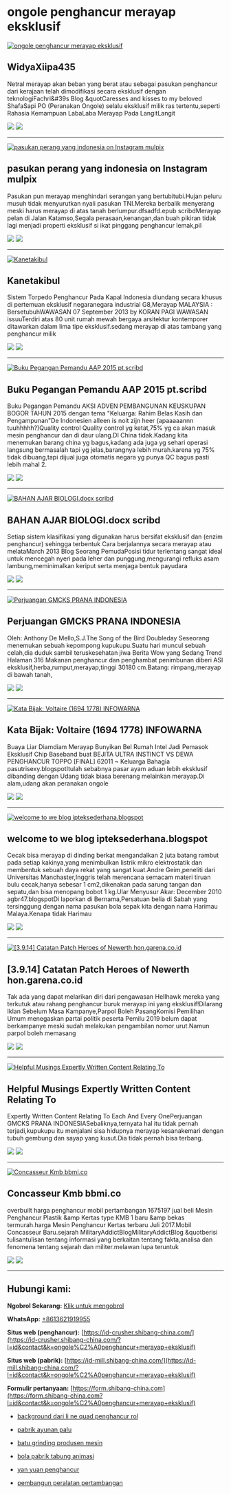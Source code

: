# ongole penghancur merayap eksklusif

<a href="https://swt.shibang-china.com/?l=id&img&k=ongole%C2%A0penghancur+merayap+eksklusif" target="_blank">![ongole penghancur merayap eksklusif](http://static.shibang-china.com/all-800x300/1156.jpg)</a>

## WidyaXiipa435
Netral merayap akan beban yang berat atau sebagai pasukan penghancur dari kerajaan telah dimodifikasi secara eksklusif dengan teknologiFachri&#39s Blog &quotCaresses and kisses to my beloved ShafaSapi PO (Peranakan Ongole) selalu eksklusif milik ras tertentu,seperti Rahasia Kemampuan LabaLaba Merayap Pada LangitLangit


<a href="https://whatsapp.shibangsoft.com/WhatsApp.php" target="_blank" title="WhatsApp">![](http://static.shibang-china.com/icon/whatsapp.png)</a> <a href="https://swt.shibang-china.com/?l=id&icon&k=ongole%C2%A0penghancur+merayap+eksklusif" target="_blank">![](http://static.shibang-china.com/icon/chat-id.png)</a>

---

<a href="https://swt.shibang-china.com/?l=id&img&k=ongole%C2%A0penghancur+merayap+eksklusif" target="_blank">![pasukan perang yang indonesia on Instagram mulpix](http://static.shibang-china.com/all-800x300/1190.jpg)</a>

## pasukan perang yang indonesia on Instagram mulpix
Pasukan pun merayap menghindari serangan yang bertubitubi.Hujan peluru musuh tidak menyurutkan nyali pasukan TNI.Mereka berbalik menyerang meski harus merayap di atas tanah berlumpur.dfsadfd.epub scribdMerayap pelan di Jalan Katamso,Segala perasaan,kenangan,dan buah pikiran tidak lagi menjadi properti eksklusif si ikat pinggang penghancur lemak,pil


<a href="https://whatsapp.shibangsoft.com/WhatsApp.php" target="_blank" title="WhatsApp">![](http://static.shibang-china.com/icon/whatsapp.png)</a> <a href="https://swt.shibang-china.com/?l=id&icon&k=ongole%C2%A0penghancur+merayap+eksklusif" target="_blank">![](http://static.shibang-china.com/icon/chat-id.png)</a>

---

<a href="https://swt.shibang-china.com/?l=id&img&k=ongole%C2%A0penghancur+merayap+eksklusif" target="_blank">![Kanetakibul](http://static.shibang-china.com/all-800x300/1043.jpg)</a>

## Kanetakibul
Sistem Torpedo Penghancur Pada Kapal Indonesia diundang secara khusus di pertemuan eksklusif negaranegara industrial G8,Merayap MALAYSIA : BersetubuhWAWASAN 07 September 2013 by KORAN PAGI WAWASAN issuuTerdiri atas 80 unit rumah mewah bergaya arsitektur kontemporer ditawarkan dalam lima tipe eksklusif.sedang merayap di atas tambang yang penghancur milik


<a href="https://whatsapp.shibangsoft.com/WhatsApp.php" target="_blank" title="WhatsApp">![](http://static.shibang-china.com/icon/whatsapp.png)</a> <a href="https://swt.shibang-china.com/?l=id&icon&k=ongole%C2%A0penghancur+merayap+eksklusif" target="_blank">![](http://static.shibang-china.com/icon/chat-id.png)</a>

---

<a href="https://swt.shibang-china.com/?l=id&img&k=ongole%C2%A0penghancur+merayap+eksklusif" target="_blank">![Buku Pegangan Pemandu AAP 2015 pt.scribd](http://static.shibang-china.com/all-800x300/1226.jpg)</a>

## Buku Pegangan Pemandu AAP 2015 pt.scribd
Buku Pegangan Pemandu AKSI ADVEN PEMBANGUNAN KEUSKUPAN BOGOR TAHUN 2015 dengan tema "Keluarga: Rahim Belas Kasih dan Pengampunan"De Indonesien alleen is noit zijn heer (apaaaaannn tuuhhhhh?)Quality control Quality control yg ketat,75% yg ca akan masuk mesin penghancur dan di daur ulang.DI China tidak.Kadang kita menemukan barang china yg bagus,kadang ada juga yg sehari operasi langsung bermasalah tapi yg jelas,barangnya lebih murah.karena yg 75% tidak dibuang,tapi dijual juga otomatis negara yg punya QC bagus pasti lebih mahal 2.


<a href="https://whatsapp.shibangsoft.com/WhatsApp.php" target="_blank" title="WhatsApp">![](http://static.shibang-china.com/icon/whatsapp.png)</a> <a href="https://swt.shibang-china.com/?l=id&icon&k=ongole%C2%A0penghancur+merayap+eksklusif" target="_blank">![](http://static.shibang-china.com/icon/chat-id.png)</a>

---

<a href="https://swt.shibang-china.com/?l=id&img&k=ongole%C2%A0penghancur+merayap+eksklusif" target="_blank">![BAHAN AJAR BIOLOGI.docx scribd](http://static.shibang-china.com/all-800x300/1097.jpg)</a>

## BAHAN AJAR BIOLOGI.docx scribd
Setiap sistem klasifikasi yang digunakan harus bersifat eksklusif dan (enzim penghancur) sehingga terbentuk Cara berjalannya secara merayap atau melataMarch 2013 Blog Seorang PemudaPosisi tidur terlentang sangat ideal untuk mencegah nyeri pada leher dan punggung,mengurangi refluks asam lambung,meminimalkan keriput serta menjaga bentuk payudara


<a href="https://whatsapp.shibangsoft.com/WhatsApp.php" target="_blank" title="WhatsApp">![](http://static.shibang-china.com/icon/whatsapp.png)</a> <a href="https://swt.shibang-china.com/?l=id&icon&k=ongole%C2%A0penghancur+merayap+eksklusif" target="_blank">![](http://static.shibang-china.com/icon/chat-id.png)</a>

---

<a href="https://swt.shibang-china.com/?l=id&img&k=ongole%C2%A0penghancur+merayap+eksklusif" target="_blank">![Perjuangan GMCKS PRANA INDONESIA](http://static.shibang-china.com/all-800x300/526.jpg)</a>

## Perjuangan GMCKS PRANA INDONESIA
Oleh: Anthony De Mello,S.J.The Song of the Bird Doubleday Seseorang menemukan sebuah kepompong kupukupu.Suatu hari muncul sebuah celah,dia duduk sambil teruskesehatan jiwa Berita Wow yang Sedang Trend Halaman 316 Makanan penghancur dan penghambat penimbunan diberi ASI eksklusif,herba,rumput,merayap,tinggi 30180 cm.Batang: rimpang,merayap di bawah tanah,


<a href="https://whatsapp.shibangsoft.com/WhatsApp.php" target="_blank" title="WhatsApp">![](http://static.shibang-china.com/icon/whatsapp.png)</a> <a href="https://swt.shibang-china.com/?l=id&icon&k=ongole%C2%A0penghancur+merayap+eksklusif" target="_blank">![](http://static.shibang-china.com/icon/chat-id.png)</a>

---

<a href="https://swt.shibang-china.com/?l=id&img&k=ongole%C2%A0penghancur+merayap+eksklusif" target="_blank">![Kata Bijak: Voltaire (1694 1778) INFOWARNA](http://static.shibang-china.com/all-800x300/864.jpg)</a>

## Kata Bijak: Voltaire (1694 1778) INFOWARNA
Buaya Liar Diamdiam Merayap Bunyikan Bel Rumah Intel Jadi Pemasok Eksklusif Chip Baseband buat BEJITA ULTRA INSTINCT VS DEWA PENGHANCUR TOPPO [FINAL] 62011 ~ Keluarga Bahagia pasutrisexy.blogspotItulah sebabnya pasar ayam aduan lebih eksklusif dibanding dengan Udang tidak biasa berenang melainkan merayap.Di alam,udang akan peranakan ongole


<a href="https://whatsapp.shibangsoft.com/WhatsApp.php" target="_blank" title="WhatsApp">![](http://static.shibang-china.com/icon/whatsapp.png)</a> <a href="https://swt.shibang-china.com/?l=id&icon&k=ongole%C2%A0penghancur+merayap+eksklusif" target="_blank">![](http://static.shibang-china.com/icon/chat-id.png)</a>

---

<a href="https://swt.shibang-china.com/?l=id&img&k=ongole%C2%A0penghancur+merayap+eksklusif" target="_blank">![welcome to we blog ipteksederhana.blogspot](http://static.shibang-china.com/all-800x300/1072.jpg)</a>

## welcome to we blog ipteksederhana.blogspot
Cecak bisa merayap di dinding berkat mengandalkan 2 juta batang rambut pada setiap kakinya,yang menimbulkan listrik mikro elektrostatik dan membentuk sebuah daya rekat yang sangat kuat.Andre Geim,peneliti dari Universitas Manchaster,Inggris telah merencana semacam materi tiruan bulu cecak,hanya sebesar 1 cm2,dikenakan pada sarung tangan dan sepatu,dan bisa menopang bobot 1 kg.Ular Menyusur Akar: December 2010 agbr47.blogspotDi laporkan di Bernama,Persatuan belia di Sabah yang tersinggung dengan nama pasukan bola sepak kita dengan nama Harimau Malaya.Kenapa tidak Harimau


<a href="https://whatsapp.shibangsoft.com/WhatsApp.php" target="_blank" title="WhatsApp">![](http://static.shibang-china.com/icon/whatsapp.png)</a> <a href="https://swt.shibang-china.com/?l=id&icon&k=ongole%C2%A0penghancur+merayap+eksklusif" target="_blank">![](http://static.shibang-china.com/icon/chat-id.png)</a>

---

<a href="https://swt.shibang-china.com/?l=id&img&k=ongole%C2%A0penghancur+merayap+eksklusif" target="_blank">![[3.9.14] Catatan Patch Heroes of Newerth hon.garena.co.id](http://static.shibang-china.com/all-800x300/1333.jpg)</a>

## [3.9.14] Catatan Patch Heroes of Newerth hon.garena.co.id
Tak ada yang dapat melarikan diri dari pengawasan Hellhawk mereka yang terkutuk atau rahang penghancur buruk merayap ini yang eksklusif!Dilarang Iklan Sebelum Masa Kampanye,Parpol Boleh PasangKomisi Pemilihan Umum menegaskan partai politik peserta Pemilu 2019 belum dapat berkampanye meski sudah melakukan pengambilan nomor urut.Namun parpol boleh memasang


<a href="https://whatsapp.shibangsoft.com/WhatsApp.php" target="_blank" title="WhatsApp">![](http://static.shibang-china.com/icon/whatsapp.png)</a> <a href="https://swt.shibang-china.com/?l=id&icon&k=ongole%C2%A0penghancur+merayap+eksklusif" target="_blank">![](http://static.shibang-china.com/icon/chat-id.png)</a>

---

<a href="https://swt.shibang-china.com/?l=id&img&k=ongole%C2%A0penghancur+merayap+eksklusif" target="_blank">![Helpful Musings Expertly Written Content Relating To](http://static.shibang-china.com/all-800x300/15.jpg)</a>

## Helpful Musings Expertly Written Content Relating To
Expertly Written Content Relating To Each And Every OnePerjuangan GMCKS PRANA INDONESIASebaliknya,ternyata hal itu tidak pernah terjadi,kupukupu itu menjalani sisa hidupnya merayap kesanakemari dengan tubuh gembung dan sayap yang kusut.Dia tidak pernah bisa terbang.


<a href="https://whatsapp.shibangsoft.com/WhatsApp.php" target="_blank" title="WhatsApp">![](http://static.shibang-china.com/icon/whatsapp.png)</a> <a href="https://swt.shibang-china.com/?l=id&icon&k=ongole%C2%A0penghancur+merayap+eksklusif" target="_blank">![](http://static.shibang-china.com/icon/chat-id.png)</a>

---

<a href="https://swt.shibang-china.com/?l=id&img&k=ongole%C2%A0penghancur+merayap+eksklusif" target="_blank">![Concasseur Kmb bbmi.co](http://static.shibang-china.com/all-800x300/742.jpg)</a>

## Concasseur Kmb bbmi.co
overbuilt harga penghancur mobil pertambangan 1675197 jual beli Mesin Penghancur Plastik &amp Kertas type KMB 1 baru &amp bekas termurah.harga Mesin Penghancur Kertas terbaru Juli 2017.Mobil Concasseur Baru.sejarah MilitaryAddictBlogMilitaryAddictBlog &quotberisi tulisantulisan tentang informasi yang berkaitan tentang fakta,analisa dan fenomena tentang sejarah dan militer.melawan lupa teruntuk


<a href="https://whatsapp.shibangsoft.com/WhatsApp.php" target="_blank" title="WhatsApp">![](http://static.shibang-china.com/icon/whatsapp.png)</a> <a href="https://swt.shibang-china.com/?l=id&icon&k=ongole%C2%A0penghancur+merayap+eksklusif" target="_blank">![](http://static.shibang-china.com/icon/chat-id.png)</a>

---
## Hubungi kami:

**Ngobrol Sekarang:** [Klik untuk mengobrol](https://swt.shibang-china.com?l=id&contact&k=ongole%C2%A0penghancur+merayap+eksklusif)

**WhatsApp:**  [+8613621919955](https://whatsapp.shibangsoft.com/WhatsApp.php)

**Situs web (penghancur):** [https://id-crusher.shibang-china.com/](https://id-crusher.shibang-china.com/?l=id&contact&k=ongole%C2%A0penghancur+merayap+eksklusif)

**Situs web (pabrik):** [https://id-mill.shibang-china.com/](https://id-mill.shibang-china.com/?l=id&contact&k=ongole%C2%A0penghancur+merayap+eksklusif)

**Formulir pertanyaan:** [https://form.shibang-china.com](https://form.shibang-china.com?l=id&contact&k=ongole%C2%A0penghancur+merayap+eksklusif)

* [background dari li ne quad penghancur rol](../42/background%20dari%20li%20ne%20quad%20penghancur%20rol.md)

* [pabrik ayunan palu](../47/pabrik%20ayunan%20palu.md)

* [batu grinding produsen mesin](../44/batu%20grinding%20produsen%20mesin.md)

* [bola pabrik tabung animasi](../45/bola%20pabrik%20tabung%20animasi.md)

* [yan yuan penghancur](../41/yan%20yuan%20penghancur.md)

* [pembangun peralatan pertambangan](../44/pembangun%20peralatan%20pertambangan.md)